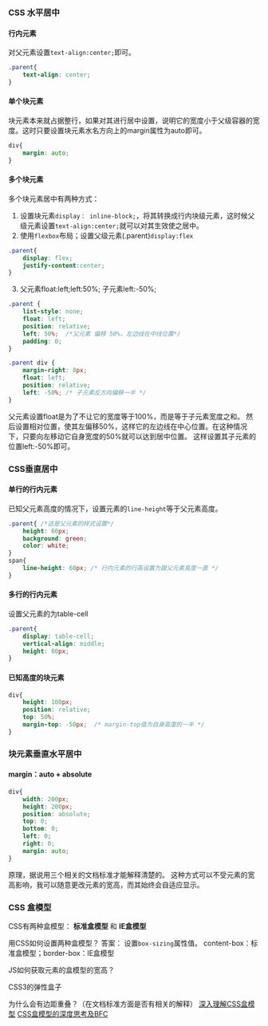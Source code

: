 ### CSS 水平居中
#### 行内元素
对父元素设置`text-align:center;`即可。
```css
.parent{
    text-align: center;
}
```

#### 单个块元素
块元素本来就占据整行，如果对其进行居中设置，说明它的宽度小于父级容器的宽度。这时只要设置块元素水名方向上的margin属性为auto即可。
```css
div{
    margin: auto;
}
```

#### 多个块元素
多个块元素居中有两种方式：
1. 设置块元素`display： inline-block;`，将其转换成行内块级元素，这时候父级元素设置`text-align:center;`就可以对其生效使之居中。
2. 使用`flexbox`布局；设置父级元素(.parent)`display:flex`
```css
.parent{
    display: flex;
    justify-content:center;
}
```
3. 父元素float:left;left:50%; 子元素left:-50%;
```css
.parent {
    list-style: none;
    float: left;
    position: relative;
    left: 50%;  /*父元素 偏移 50%，左边线在中线位置*/
    padding: 0;
}

.parent div {
    margin-right: 8px;
    float: left;
    position: relative;
    left: -50%; /* 子元素反方向偏移一半 */
}
```
父元素设置float是为了不让它的宽度等于100%，而是等于子元素宽度之和。
然后设置相对位置，使其左偏移50%，这样它的左边线在中心位置。在这种情况下，只要向左移动它自身宽度的50%就可以达到居中位置。
这样设置其子元素的位置left:-50%即可。

### CSS垂直居中

#### 单行的行内元素
已知父元素高度的情况下，设置元素的`line-height`等于父元素高度。
```css
.parent{ /*这是父元素的样式设置*/
    height: 60px;
    background: green;
    color: white;
}
span{
    line-height: 60px; /* 行内元素的行高设置为跟父元素高度一直 */
}
```

#### 多行的行内元素
设置父元素的为table-cell
```css
.parent{
    display: table-cell;
    vertical-align: middle;
    height: 80px;
}
```

#### 已知高度的块元素
```css
div{
    height: 100px;
    position: relative;
    top: 50%;
    margin-top: -50px;  /* margin-top值为自身高度的一半 */
}
```

### 块元素垂直水平居中

#### margin：auto + absolute 
```css
div{
    width: 200px;
    height: 200px;
    position: absolute;
    top: 0;
    bottom: 0;
    left: 0;
    right: 0;
    margin: auto;
}
```
原理，据说用三个相关的文档标准才能解释清楚的。
这种方式可以不受元素的宽高影响，我可以随意更改元素的宽高，而其始终会自适应显示。


### CSS 盒模型
CSS有两种盒模型： **标准盒模型** 和 **IE盒模型**

用CSS如何设置两种盒模型？
答案： 设置`box-sizing`属性值。 content-box：标准盒模型；border-box：IE盒模型

JS如何获取元素的盒模型的宽高？

CSS3的弹性盒子

为什么会有边距重叠？（在文档标准方面是否有相关的解释）
[深入理解CSS盒模型](https://www.cnblogs.com/chengzp/p/cssbox.html)
[CSS盒模型的深度思考及BFC](https://www.cnblogs.com/smyhvae/p/8512617.html)